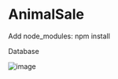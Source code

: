 # AnimalSale

Add node_modules: npm install

Database

![image](https://github.com/user-attachments/assets/d51f0bec-d303-4631-9748-71996312eb11)

